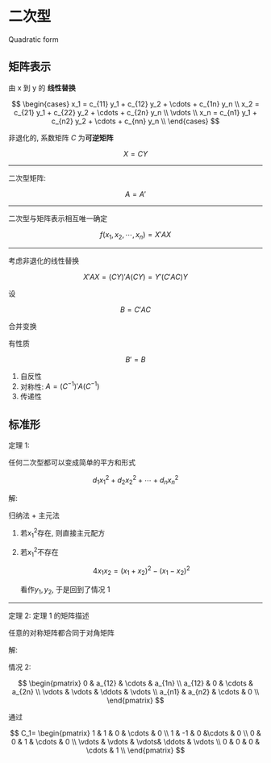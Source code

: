 # 二次型

Quadratic form

## 矩阵表示

由 x 到 y 的 **线性替换**

$$
\begin{cases}
    x_1 = c_{11} y_1 + c_{12} y_2 + \cdots + c_{1n} y_n \\
    x_2 = c_{21} y_1 + c_{22} y_2 + \cdots + c_{2n} y_n \\
    \vdots \\
    x_n = c_{n1} y_1 + c_{n2} y_2 + \cdots + c_{nn} y_n \\
\end{cases}
$$

非退化的, 系数矩阵 $C$ 为**可逆矩阵**

$$X = CY$$

---

二次型矩阵:

$$A = A'$$

---

二次型与矩阵表示相互唯一确定

$$f(x_1, x_2, \cdots, x_n) = X' A X$$

---

考虑非退化的线性替换

$$X'AX=(CY)'A(CY)=Y'(C'AC)Y$$

设

$$B = C'AC$$

合并变换

有性质

$$B'=B$$

1. 自反性
2. 对称性: $A = (C^{-1})'A(C^{-1})$
3. 传递性

## 标准形

定理 1:

任何二次型都可以变成简单的平方和形式

$$d_1 x_1^2 + d_2 x_2^2 + \cdots + d_n x_n^2$$

解:

归纳法 + 主元法

1. 若$x_1^2$存在, 则直接主元配方
2. 若$x_1^2$不存在

   $$4x_1 x_2 = (x_1 + x_2)^2 - (x_1 - x_2)^2$$

   看作$y_1, y_2$, 于是回到了情况 1

---

定理 2: 定理 1 的矩阵描述

任意的对称矩阵都合同于对角矩阵

解:

情况 2:

$$
\begin{pmatrix}
    0 & a_{12} & \cdots & a_{1n} \\
    a_{12} & 0 & \cdots & a_{2n} \\
    \vdots & \vdots & \ddots & \vdots \\
    a_{n1} & a_{n2} & \cdots & 0 \\
\end{pmatrix}
$$

通过

$$
C_1=
\begin{pmatrix}
    1 & 1 & 0 & \cdots & 0 \\
    1 & -1 & 0 &\cdots & 0 \\
    0 & 0 & 1 & \cdots & 0 \\
    \vdots & \vdots & \vdots& \ddots & \vdots \\
    0 & 0 & 0 & \cdots & 1 \\
\end{pmatrix}
$$
